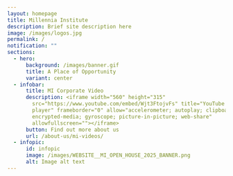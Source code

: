 ```yaml
---
layout: homepage
title: Millennia Institute
description: Brief site description here
image: /images/logos.jpg
permalink: /
notification: ""
sections:
  - hero:
      background: /images/banner.gif
      title: A Place of Opportunity
      variant: center
  - infobar:
      title: MI Corporate Video
      description: <iframe width="560" height="315"
        src="https://www.youtube.com/embed/Wjt3FtojvFs" title="YouTube video
        player" frameborder="0" allow="accelerometer; autoplay; clipboard-write;
        encrypted-media; gyroscope; picture-in-picture; web-share"
        allowfullscreen=""></iframe>
      button: Find out more about us
      url: /about-us/mi-videos/
  - infopic:
      id: infopic
      image: /images/WEBSITE__MI_OPEN_HOUSE_2025_BANNER.png
      alt: Image alt text
---
```

